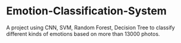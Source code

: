 # Emotion-Classification-System
A project using CNN, SVM, Random Forest, Decision Tree to classify different kinds of emotions based on more than 13000 photos.
